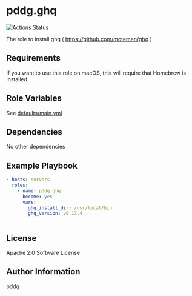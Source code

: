 # pddg.ghq

[![Actions Status](https://github.com/pddg/ansible-role-ghq/workflows/Test/badge.svg)](https://github.com/pddg/ansible-role-ghq/actions)

The role to install ghq ( https://github.com/motemen/ghq )

## Requirements

If you want to use this role on macOS, this will require that Homebrew is installed.

## Role Variables

See [defaults/main.yml](defaults/main.yml)

## Dependencies

No other dependencies

## Example Playbook

```yaml
- hosts: servers
  roles:
    - name: pddg.ghq
      become: yes
      vars:
        ghq_install_dir: /usr/local/bin
        ghq_version: v0.17.4
    
```

## License

Apache 2.0 Software License

## Author Information

pddg

